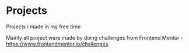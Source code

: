 # Projects

Projects i made in my free time 

Mainly all project were made by doing challenges from Frontend Mentor - https://www.frontendmentor.io/challenges.
